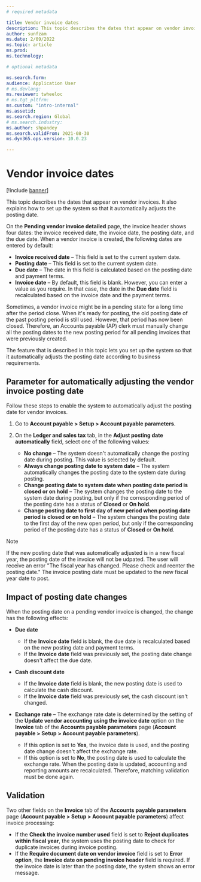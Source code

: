 ```yaml
---
# required metadata

title: Vendor invoice dates
description: This topic describes the dates that appear on vendor invoices. It also explains how to set up the system so that it automatically adjusts the posting date.
author: sunfzam
ms.date: 2/09/2022
ms.topic: article
ms.prod: 
ms.technology: 

# optional metadata

ms.search.form: 
audience: Application User
# ms.devlang: 
ms.reviewer: twheeloc
# ms.tgt_pltfrm: 
ms.custom: "intro-internal"
ms.assetid: 
ms.search.region: Global
# ms.search.industry: 
ms.author: shpandey
ms.search.validFrom: 2021-08-30
ms.dyn365.ops.version: 10.0.23

---
```


# Vendor invoice dates

[!include [banner](../includes/banner.md)]

This topic describes the dates that appear on vendor invoices. It also explains how to set up the system so that it automatically adjusts the posting date.

On the **Pending vendor invoice detailed** page, the invoice header shows four dates: the invoice received date, the invoice date, the posting date, and the due date. When a vendor invoice is created, the following dates are entered by default:

- **Invoice received date** – This field is set to the current system date.
- **Posting date** – This field is set to the current system date. 
- **Due date** – The date in this field is calculated based on the posting date and payment terms.
- **Invoice date** – By default, this field is blank. However, you can enter a value as you require. In that case, the date in the **Due date** field is recalculated based on the invoice date and the payment terms.

Sometimes, a vendor invoice might be in a pending state for a long time after the period close. When it's ready for posting, the old posting date of the past posting period is still used. However, that period has now been closed. Therefore, an Accounts payable (AP) clerk must manually change all the posting dates to the new posting period for all pending invoices that were previously created.

The feature that is described in this topic lets you set up the system so that it automatically adjusts the posting date according to business requirements.

## Parameter for automatically adjusting the vendor invoice posting date

Follow these steps to enable the system to automatically adjust the posting date for vendor invoices.

1.	Go to **Account payable \> Setup \> Account payable parameters**.
2.	On the **Ledger and sales tax** tab, in the **Adjust posting date automatically** field, select one of the following values:

    - **No change** – The system doesn't automatically change the posting date during posting. This value is selected by default.
    - **Always change posting date to system date** – The system automatically changes the posting date to the system date during posting.
    - **Change posting date to system date when posting date period is closed or on hold** – The system changes the posting date to the system date during posting, but only if the corresponding period of the posting date has a status of **Closed** or **On hold**.
    - **Change posting date to first day of new period when posting date period is closed or on hold** – The system changes the posting date to the first day of the new open period, but only if the corresponding period of the posting date has a status of **Closed** or **On hold**.

> [!NOTE]
> If the new posting date that was automatically adjusted is in a new fiscal year, the posting date of the invoice will not be udpated. The user will receive an error "The fiscal year has changed. Please check and reenter the posting date." The invoice posting date must be updated to the new fiscal year date to post. 

## Impact of posting date changes

When the posting date on a pending vendor invoice is changed, the change has the following effects:

- **Due date**

    - If the **Invoice date** field is blank, the due date is recalculated based on the new posting date and payment terms.
    - If the **Invoice date** field was previously set, the posting date change doesn't affect the due date.

- **Cash discount date**

    - If the **Invoice date** field is blank, the new posting date is used to calculate the cash discount.
    - If the **Invoice date** field was previously set, the cash discount isn't changed.

- **Exchange rate** – The exchange rate date is determined by the setting of the **Update vendor accounting using the invoice date** option on the **Invoice** tab of the **Accounts payable parameters** page (**Account payable \> Setup \> Account payable parameters**).

    - If this option is set to **Yes**, the invoice date is used, and the posting date change doesn't affect the exchange rate.
    - If this option is set to **No**, the posting date is used to calculate the exchange rate. When the posting date is updated, accounting and reporting amounts are recalculated. Therefore, matching validation must be done again.

## Validation

Two other fields on the **Invoice** tab of the **Accounts payable parameters** page (**Account payable \> Setup \> Account payable parameters**) affect invoice processing:

- If the **Check the invoice number used** field is set to **Reject duplicates within fiscal year**, the system uses the posting date to check for duplicate invoices during invoice posting.
- If the **Require document date on vendor invoice** field is set to **Error option**, the **Invoice date on pending invoice header** field is required. If the invoice date is later than the posting date, the system shows an error message.
